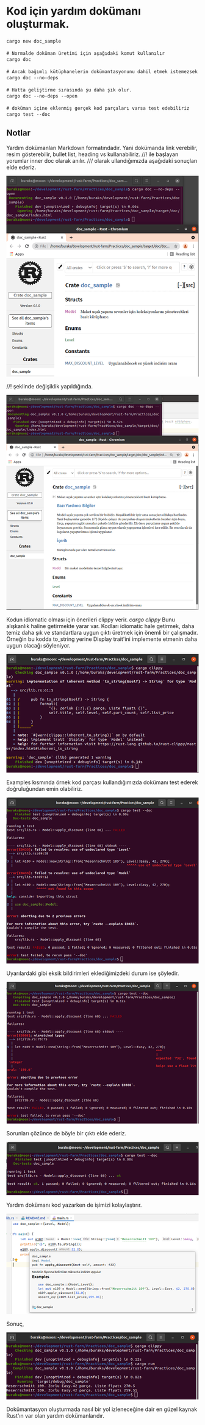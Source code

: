 # Kod için yardım dokümanı oluşturmak.

 ```shell
cargo new doc_sample

# Normalde doküman üretimi için aşağıdaki komut kullanılır
cargo doc

# Ancak bağımlı kütüphanelerin dokümantasyonunu dahil etmek istemezsek
cargo doc --no-deps 

# Hatta geliştirme sırasında şu daha şık olur.
cargo doc --no-deps --open

# doküman içine eklenmiş gerçek kod parçaları varsa test edebiliriz
cargo test --doc
```

## Notlar

Yardım dokümanları Markdown formatındadır. Yani dokümanda link verebilir, resim gösterebilir, bullet list, heading vs kullanabiliriz.
//! ile başlayan yorumlar inner doc olarak anılır. /// olarak ullandığımızda aşağıdaki sonuçları elde ederiz.

![../images/doc_sample_1.png](../images/doc_sample_1.png)

//! şeklinde değişiklik yapıldığında.

![../images/doc_sample_2.png](../images/doc_sample_2.png)

Kodun idiomatic olması için önerileri clippy verir. _cargo clippy_ Bunu alışkanlık haline getirmekte yarar var. Kodları idiomatic hale getirmek, daha temiz daha şık ve standartlara uygun çıktı üretmek için önemli bir çalışmadır. Örneğin bu kodda to_string yerine Display trait'ini implemente etmenin daha uygun olacağı söyleniyor.

![../images/doc_sample_3.png](../images/doc_sample_3.png)

Examples kısmında örnek kod parçası kullandığımızda dokümanı test ederek doğruluğundan emin olabiliriz.

![../images/doc_sample_6.png](../images/doc_sample_6.png)

Uyarılardaki gibi eksik bildirimleri eklediğimizdeki durum ise şöyledir.

![../images/doc_sample_9.png](../images/doc_sample_9.png)

Sorunları çözünce de böyle bir çıktı elde ederiz.

![../images/doc_sample_7.png](../images/doc_sample_7.png)

Yardım dokümanı kod yazarken de işimizi kolaylaştırır.

![../images/doc_sample_8.png](../images/doc_sample_8.png)

Sonuç,

![../images/doc_sample_4.png](../images/doc_sample_4.png)

Dokümantasyon oluşturmada nasıl bir yol izleneceğine dair en güzel kaynak Rust'ın var olan yardım dokümanlarıdır.
